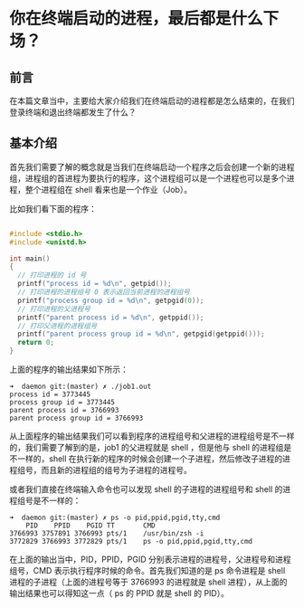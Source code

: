 # 你在终端启动的进程，最后都是什么下场？

## 前言

在本篇文章当中，主要给大家介绍我们在终端启动的进程都是怎么结束的，在我们登录终端和退出终端都发生了什么？

## 基本介绍

首先我们需要了解的概念就是当我们在终端启动一个程序之后会创建一个新的进程组，进程组的首进程为要执行的程序，这个进程组可以是一个进程也可以是多个进程，整个进程组在 shell 看来也是一个作业（Job）。

比如我们看下面的程序：

```c

#include <stdio.h>
#include <unistd.h>

int main()
{
  // 打印进程的 id 号
  printf("process id = %d\n", getpid());
  // 打印进程的进程组号 0 表示返回当前进程的进程组号
  printf("process group id = %d\n", getpgid(0));
  // 打印进程的父进程号
  printf("parent process id = %d\n", getppid());
  // 打印父进程的进程组号
  printf("parent process group id = %d\n", getpgid(getppid()));
  return 0;
}
```

上面的程序的输出结果如下所示：
```shell
➜  daemon git:(master) ✗ ./job1.out 
process id = 3773445
process group id = 3773445
parent process id = 3766993
parent process group id = 3766993
```

从上面程序的输出结果我们可以看到程序的进程组号和父进程的进程组号是不一样的，我们需要了解到的是，job1 的父进程就是 shell ，但是他与 shell 的进程组是不一样的，shell 在执行新的程序的时候会创建一个子进程，然后修改子进程的进程组号，而且新的进程组的组号为子进程的进程号。

或者我们直接在终端输入命令也可以发现 shell 的子进程的进程组号和 shell 的进程组号是不一样的：

```shell
➜  daemon git:(master) ✗ ps -o pid,ppid,pgid,tty,cmd
    PID    PPID    PGID TT       CMD
3766993 3757891 3766993 pts/1    /usr/bin/zsh -i
3772829 3766993 3772829 pts/1    ps -o pid,ppid,pgid,tty,cmd
```

在上面的输出当中，PID，PPID，PGID 分别表示进程的进程号，父进程号和进程组号，CMD 表示执行程序时候的命令。首先我们知道的是 ps 命令进程是 shell 进程的子进程（上面的进程号等于 3766993 的进程就是 shell 进程），从上面的输出结果也可以得知这一点（ ps 的 PPID 就是 shell 的 PID）。
